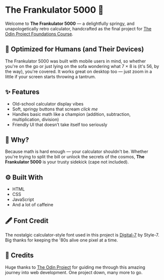 # The Frankulator 5000 🧮

Welcome to **The Frankulator 5000** — a delightfully springy, and unapologetically retro calculator, handcrafted as the final project for [The Odin Project Foundations Course](https://www.theodinproject.com/).

## 📱 Optimized for Humans (and Their Devices)

The Frankulator 5000 was built with mobile users in mind, so whether you're on the go or just lying on the sofa wondering what 7 × 8 is (it's 56, by the way), you're covered. It works great on desktop too — just zoom in a little if your screen starts throwing a tantrum.

## ✨ Features

* Old-school calculator display vibes
* Soft, springy buttons that scream *click me*
* Handles basic math like a champion (addition, subtraction, multiplication, division)
* Friendly UI that doesn’t take itself too seriously

## 🤔 Why?

Because math is hard enough — your calculator shouldn't be. Whether you're trying to split the bill or unlock the secrets of the cosmos, **The Frankulator 5000** is your trusty sidekick (cape not included).

## ⚙️ Built With

* HTML
* CSS
* JavaScript
* And a lot of caffeine

## 🖋️ Font Credit

The nostalgic calculator-style font used in this project is [Digital-7](https://www.fontspace.com/digital-7-font-f7087) by Style-7. Big thanks for keeping the '80s alive one pixel at a time.

## 🙏 Credits

Huge thanks to [The Odin Project](https://www.theodinproject.com/) for guiding me through this amazing journey into web development. One project down, many more to go.


